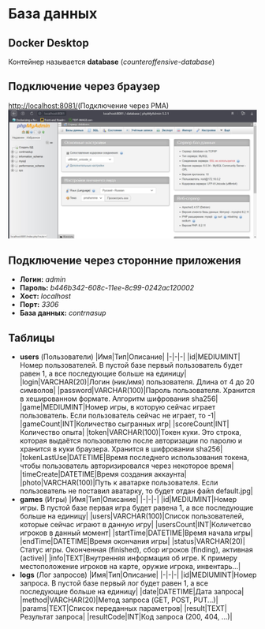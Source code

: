 # База данных

<a name="docker-desktop"></a>
## Docker Desktop
Контейнер называется **database** (*counteroffensive-database*)

<a name="browser-connection"></a>
## Подключение через браузер
<a href="http://localhost:8081/" target="_blank">http://localhost:8081/</a>(Подключение через PMA)
![Пример подключения через PMA](images/pma/browser-view-example.jpg)
## Подключение через сторонние приложения
+ **Логин:** *admin*
+ **Пароль:** *b446b342-608c-11ee-8c99-0242ac120002*
+ **Хост:** *localhost*
+ **Порт:** *3306*
+ **База данных:** *contrnasup*

## Таблицы
+ **users** (Пользователи)
	|Имя|Тип|Описание|
	|-|-|-|
	|id|MEDIUMINT|Номер пользователей. В пустой базе первый пользователь будет равен 1, а все последующие больше на единицу|
	|login|VARCHAR(20)|Логин (ник/имя) пользователя. Длина от 4 до 20 символов|
	|password|VARCHAR(100)|Пароль пользователя. Хранится в хешированном формате. Алгоритм шифрования sha256|
	|game|MEDIUMINT|Номер игры, в которую сейчас играет пользователь. Если пользователь сейчас не играет, то -1|
	|gameCount|INT|Количество сыгранных игр|
	|scoreCount|INT|Количество опыта|
	|token|VARCHAR(100)|Токен куки. Это строка, которая выдаётся пользователю после авторизации по паролю и хранится в куки браузера. Хранится в шифровании sha256|
	|tokenLastUse|DATETIME|Время последнего использования токена, чтобы пользователь авторизировался через некоторое время|
	|timeCreate|DATETIME|Время создания аккаунта|
	|photo|VARCHAR(100)|Путь к аватарке пользователя. Если пользователь не поставил аватарку, то будет отдан файл default.jpg|
+ **games** (Игры)
	|Имя|Тип|Описание|
	|-|-|-|
	|id|MEDIUMINT|Номер игры. В пустой базе первая игра будет равена 1, а все последующие больше на единицу|
	|users|VARCHAR(100)|Список пользователей, которые сейчас играют в данную игру|
	|usersCount|INT|Количетсво игроков в данный момент|
	|startTime|DATETIME|Время начала игры|
	|endTime|DATETIME|Время окончания игры|
	|status|VARCHAR(20)|Статус игры. Оконченная (finished), сбор игроков (finding), активная (active)|
	|info|TEXT|Внутренняя информация об игре. К примеру местоположение игроков на карте, оружие игрока, инвентарь...|
+ **logs** (Лог запросов)
	|Имя|Тип|Описание|
	|-|-|-|
	|id|MEDIUMINT|Номер запроса. В пустой базе первый лог будет равен 1, а все последующие больше на единицу|
	|date|DATETIME|Дата запроса|
	|method|VARCHAR(20)|Метод запроса (GET, POST, PUT...)|
	|params|TEXT|Список переданных параметров|
	|result|TEXT|Результат запроса|
	|resultCode|INT|Код запроса (200, 404, ...)|

